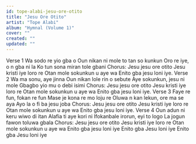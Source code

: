 ```yaml
---
id: tope-alabi-jesu-ore-otito
title: "Jesu Ore Otito"
artist: "Tope Alabi"
album: "Hymnal (Volume 1)"
cover: ""
created: ""
updated: ""
---
```


Verse 1
Wa sodo re yio gba o
Oun nikan ni mole to tan so kunkun
Oro re iye, o n gba ni la
Ko tun sona miran tole gbani
Chorus:
Jesu jesu ore otito
Jesu kristi iye loro re
Otan mole sokunkun u aye wa
Enito gba jesu loni iye.
Verse 2
Wa ma sonu, aye jinna
Oun nikan lole rin o sebute
Aye sokunkun, jesu ni mole
Gbagbo yio mu o debi isimi
Chorus:
Jesu jesu ore otito
Jesu kristi iye loro re
Otan mole sokunkun u aye wa
Enito gba jesu loni iye.
Verse 3
Faye re fun, fokan re fun
Mase je kona re mo loju re
Oluwa n kan lekun, ore ma se aya
Ayo la o fi ba jesu joba
Chorus:
Jesu jesu ore otito
Jesu kristi iye loro re
Otan mole sokunkun u aye wa
Enito gba jesu loni iye.
Verse 4
Oun adun ni keru wiwo di itan
Alafia ti aye kori ni
Ifokanbale irorun, eyi to logo
La jogun fawon toluwa gbala
Chorus:
Jesu jesu ore otito
Jesu kristi iye loro re
Otan mole sokunkun u aye wa
Enito gba jesu loni iye
Enito gba Jesu loni iye
Enito gba Jesu loni iye